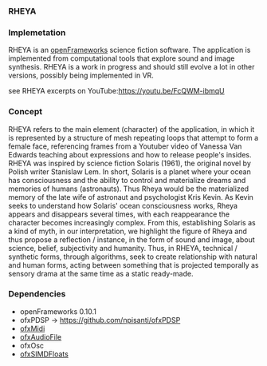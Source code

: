 ### RHEYA

### Implemetation
RHEYA is an [openFrameworks](https://openframeworks.cc/) science fiction software. The application is implemented from computational tools that explore sound and image synthesis. RHEYA is a work in progress and should still evolve a lot in other versions, possibly being implemented in VR.

see RHEYA excerpts on YouTube:https://youtu.be/FcQWM-ibmqU

### Concept
RHEYA refers to the main element (character) of the application, in which it is represented by a structure of mesh repeating loops that attempt to form a female face, referencing frames from a Youtuber video of Vanessa Van Edwards teaching about expressions and how to release people's insides. RHEYA was inspired by science fiction Solaris (1961), the original novel by Polish writer Stanislaw Lem. In short, Solaris is a planet where your ocean has consciousness and the ability to control and materialize dreams and memories of humans (astronauts). Thus Rheya would be the materialized memory of the late wife of astronaut and psychologist Kris Kevin. As Kevin seeks to understand how Solaris' ocean consciousness works, Rheya appears and disappears several times, with each reappearance the character becomes increasingly complex. From this, establishing Solaris as a kind of myth, in our interpretation, we highlight the figure of Rheya and thus propose a reflection / instance, in the form of sound and image, about science, belief, subjectivity and humanity. Thus, in RHEYA, technical / synthetic forms, through algorithms, seek to create relationship with natural and human forms, acting between something that is projected temporally as sensory drama at the same time as a static ready-made.

### Dependencies
* openFrameworks 0.10.1
* ofxPDSP -> https://github.com/npisanti/ofxPDSP
* [ofxMidi](https://github.com/danomatika/ofxMidi)
* [ofxAudioFile](https://github.com/npisanti/ofxAudioFile)
* ofxOsc
* [ofxSIMDFloats](https://github.com/npisanti/ofxSIMDFloats)
